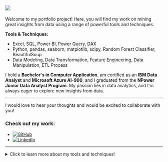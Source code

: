 <h1>
  <img src="https://readme-typing-svg.herokuapp.com/?font=Righteous&size=45&color=FFD700&center=true&vCenter=true&width=600&height=80&duration=3000&lines=Hi+There!+👋;+I'm+Darshana+Mishra!;" />
</h1>


Welcome to my portfolio project! Here, you will find my work on mining great insights from data using a range of powerful tools and techniques.



**Tools & Techniques:**
- Excel, SQL, Power BI, Power Query, DAX
- Python, pandas, seaborn, matplotlib, scipy, Random Forest Classifier, BeautifulSoup
- Data Modeling, Data Transformation, Feature Engineering, Data Manipulation, ETL Process


I hold a **Bachelor's in Computer Application**, am certified as an **IBM Data Analyst** and **Microsoft Azure AI-900**, and I graduated from the **NPower Junior Data Analyst Program**. My passion lies in data analytics, and I'm always eager to explore new insights from data.

---

I would love to hear your thoughts and would be excited to collaborate with you!

### Check out my work:
- [![GitHub](https://img.shields.io/badge/GitHub-Check%20Out%20My%20GitHub-black?style=for-the-badge&logo=github)](https://github.com/Darshanamishra)
- [![LinkedIn](https://img.shields.io/badge/LinkedIn-Connect%20on%20LinkedIn-blue?style=for-the-badge&logo=linkedin)](https://www.linkedin.com/in/darshanamishra25/)

---

<details>
  <summary>Click to learn more about my tools and techniques!</summary>

  - **Excel:** For data analysis and pivot tables
  - **SQL:** For database querying and management
  - **Power BI & Power Query:** For interactive dashboards and data transformation
  - **Python:** For scripting and machine learning (Random Forest Classifier)
  - **BeautifulSoup:** For web scraping
  - **DAX:** For advanced data modeling and calculations in Power BI

</details>
